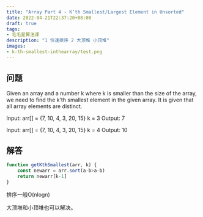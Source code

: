 ```yaml
---
title: "Array Part 4 - K’th Smallest/Largest Element in Unsorted"
date: 2022-04-21T22:37:20+08:00
draft: true
tags:
- 毛毛星算法课
description: "1 快速排序 2 大顶堆 小顶堆"
images:
- k-th-smallest-inthearray/test.png
---
```


## 问题
    
Given an array and a number k where k is smaller than the size of the array, we need to find the k’th smallest element in the given array. It is given that all array elements are distinct.

Input: arr[] = {7, 10, 4, 3, 20, 15} 
k = 3 
Output: 7

Input: arr[] = {7, 10, 4, 3, 20, 15} 
k = 4 
Output: 10 

## 解答

```ts
function getKthSmallest(arr, k) {
    const newarr = arr.sort(a-b>a-b)
    return newarr[k-1]
}
```

排序一般O(nlogn)

大顶堆和小顶堆也可以解决。